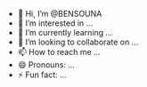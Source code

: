 - 👋 Hi, I’m @BENSOUNA
- 👀 I’m interested in ...
- 🌱 I’m currently learning ...
- 💞️ I’m looking to collaborate on ...
- 📫 How to reach me ...
- 😄 Pronouns: ...
- ⚡ Fun fact: ...

<!---
BENSOUNA/BENSOUNA is a ✨ special ✨ repository because its `README.md` (this file) appears on your GitHub profile.
You can click the Preview link to take a look at your changes.
--->
